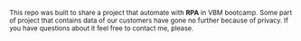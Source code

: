 
<sup>This repo was built to share a project that automate with ****RPA**** in VBM bootcamp. Some part of project that contains data of our customers have gone no further because of privacy. If you have questions about it feel free to contact me, please. </sup>

